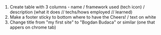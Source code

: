 1. Create table with 3 columns - name / framework used (tech icon) / description (what it does // techs/hows employed // learned)
2. Make a footer sticky to bottom where to have the Cheers! / text on white
3. Change title from "my first site" to "Bogdan Budaca" or similar (one that appers on chrome tab)
